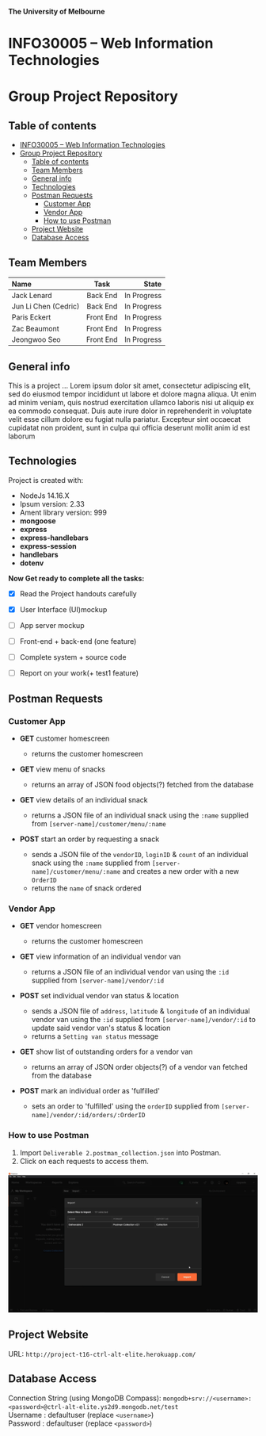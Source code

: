 **The University of Melbourne**
# INFO30005 – Web Information Technologies

# Group Project Repository

<!-- Welcome!

We have added to this repository a `README.md`, `.gitignore`, and `.gitattributes`.

* **README.md**: is the document you are currently reading. It should be replaced with information about your project, and instructions on how to use your code in someone else's local computer.

* **.gitignore**: lets you filter out files that should not be added to git. For example, Windows 10 and Mac OS create hidden system files (e.g., .DS_Store) that are local to your computer and should not be part of the repository. This files should be filtered by the `.gitignore` file. This initial `.gitignore` has  been created to filter local files when using MacOS and Node. Depending on your project make sure you update the `.gitignore` file.  More information about this can be found in this [link](https://www.atlassian.com/git/tutorials/saving-changes/gitignore).

* **.gitattributes**: configures the line ending of files, to ensure consistency across development environments. More information can be found in this [link](https://git-scm.com/docs/gitattributes).

Remember that _"this document"_ can use `different formats` to **highlight** important information. This is just an example of different formating tools available for you. For help with the format you can find a guide [here](https://docs.github.com/en/github/writing-on-github). -->

## Table of contents
- [INFO30005 – Web Information Technologies](#info30005--web-information-technologies)
- [Group Project Repository](#group-project-repository)
  - [Table of contents](#table-of-contents)
  - [Team Members](#team-members)
  - [General info](#general-info)
  - [Technologies](#technologies)
  - [Postman Requests](#postman-requests)
    - [Customer App](#customer-app)
    - [Vendor App](#vendor-app)
    - [How to use Postman](#how-to-use-postman)
  - [Project Website](#project-website)
  - [Database Access](#database-access)
  <!-- - [Code Implementation](#code-implementation)
  - [Adding Images](#adding-images) -->

## Team Members

| Name | Task | State |
| :---         |     :---:      |          ---: |
| Jack Lenard  | Back End     |  In Progress|
| Jun Li Chen (Cedric)    | Back End      |  In Progress |
| Paris Eckert    | Front End      |  In Progress |
| Zac Beaumont    | Front End      |  In Progress |
| Jeongwoo Seo    | Front End      |  In Progress |

## General info
This is a project ...
Lorem ipsum dolor sit amet, consectetur adipiscing elit, sed do eiusmod tempor incididunt ut labore et dolore magna aliqua. Ut enim ad minim veniam, quis nostrud exercitation ullamco laboris nisi ut aliquip ex ea commodo consequat. Duis aute irure dolor in reprehenderit in voluptate velit esse cillum dolore eu fugiat nulla pariatur. Excepteur sint occaecat cupidatat non proident, sunt in culpa qui officia deserunt mollit anim id est laborum

## Technologies
Project is created with:
* NodeJs 14.16.X
* Ipsum version: 2.33
* Ament library version: 999
* **mongoose**
* **express**
* **express-handlebars**
* **express-session**
* **handlebars**
* **dotenv**

<!-- ## Code Implementation

You can include a code snippet here.

```HTML
<!--
Example code from: https://www.w3schools.com/jsref/met_win_alert.asp
__>

<!DOCTYPE html>
<html>
<body>

<p>Click the button to display an alert box.</p>

<button onclick="myFunction()">Try it</button>

<script>
function myFunction() {
  alert("Hello! I am an alert box!");
}
</script>

</body>
</html>
```

## Adding Images

You can use images/gif hosted online:

<p align="center">
  <img src="https://github.com/Martin-Reinoso/sandpit-Profile/raw/main/Images_Readme/01.gif"  width="300" >
</p>

Or you can add your own images from a folder in your repo with the following code. The example has a folder `Gifs` with an image file `Q1-1.gif`:
```HTML
<p align="center">
  <img src="Gifs/Q1-1.gif"  width="300" >
</p>
```

To create a gif from a video you can follow this [link](https://ezgif.com/video-to-gif/ezgif-6-55f4b3b086d4.mov).

You can use emojis :+1: but do not over use it, we are looking for professional work. If you would not add them in your job, do not use them here! :shipit: -->

**Now Get ready to complete all the tasks:**

- [x] Read the Project handouts carefully
- [x] User Interface (UI)mockup
- [ ] App server mockup
- [ ] Front-end + back-end (one feature)
- [ ] Complete system + source code
- [ ] Report on your work(+ test1 feature)


##  Postman Requests
### Customer App
- **GET** customer homescreen
  - returns the customer homescreen

- **GET** view menu of snacks
  - returns an array of JSON food objects(?) fetched from the database

- **GET** view details of an individual snack
  - returns a JSON file of an individual snack using the `:name` supplied from 
  `[server-name]/customer/menu/:name`

- **POST** start an order by requesting a snack
  - sends a JSON file of the `vendorID`, `loginID` & `count` of an individual snack using the `:name` supplied from `[server-name]/customer/menu/:name` and creates a new order with a new `OrderID`
  - returns the `name` of snack ordered

### Vendor App
- **GET** vendor homescreen
  - returns the customer homescreen

- **GET** view information of an individual vendor van
  - returns a JSON file of an individual vendor van using the `:id` supplied from `[server-name]/vendor/:id`

- **POST** set individual vendor van status & location
  - sends a JSON file of `address`, `latitude` & `longitude` of an individual vendor van using the `:id` supplied from `[server-name]/vendor/:id` to update said vendor van's status & location
  - returns a `Setting van status` message

- **GET** show list of outstanding orders for a vendor van
  - returns an array of JSON order objects(?) of a vendor van fetched from the database

- **POST** mark an individual order as 'fulfilled'
  - sets an order to 'fulfilled' using the `orderID` supplied from `[server-name]/vendor/:id/orders/:OrderID`

### How to use Postman
1. Import `Deliverable 2.postman_collection.json` into Postman.
2. Click on each requests to access them.
<p align="center">
  <img src="postman_request.gif"  width="1000" >
</p>

## Project Website
URL: `http://project-t16-ctrl-alt-elite.herokuapp.com/`

## Database Access
Connection String (using MongoDB Compass): `mongodb+srv://<username>:<password>@ctrl-alt-elite.ys2d9.mongodb.net/test`
<br> Username : defaultuser (replace `<username>`)<br> Password : defaultuser (replace `<password>`)

